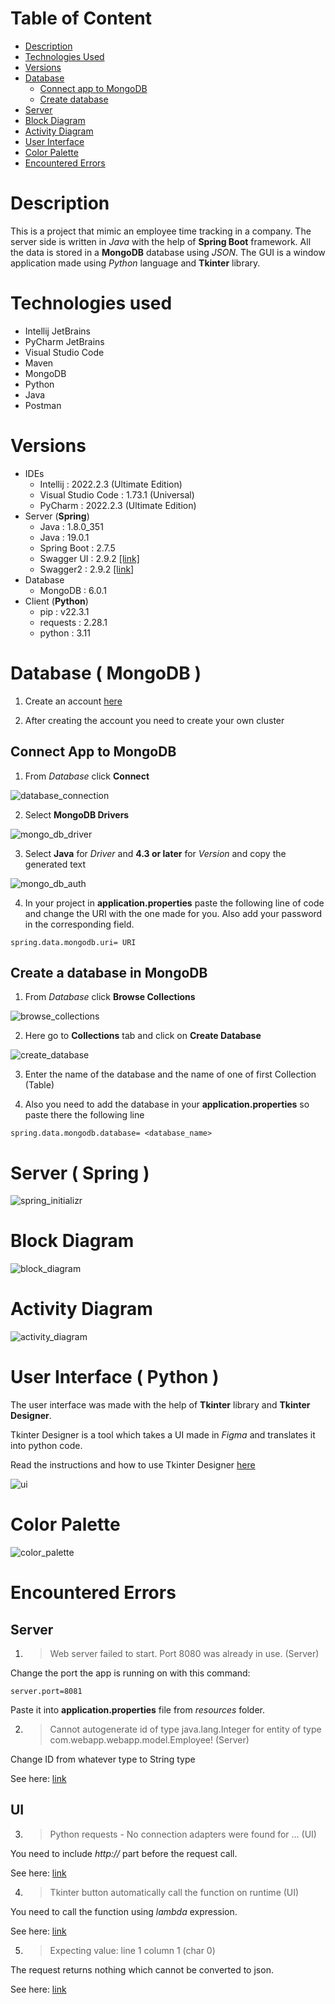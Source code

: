 # Table of Content

- [Description](#description)
- [Technologies Used](#technologies-used)
- [Versions](#versions)
- [Database](#database--mongodb)
  - [Connect app to MongoDB](#connect-app-to-mongodb)
  - [Create database](#create-a-database-in-mongodb)
- [Server](#server--spring)
- [Block Diagram](#block-diagram)
- [Activity Diagram](#activity-diagram)
- [User Interface](#user-interface--python)
- [Color Palette](#color-palette)
- [Encountered Errors](#encountered-errors)


# Description

This is a project that mimic an employee time tracking in a company. The server side is written in *Java* with the help of **Spring Boot** framework. All the data is stored in a **MongoDB** database using *JSON*. The GUI is a window application made using *Python* language and **Tkinter** library.

# Technologies used

- Intellij JetBrains
- PyCharm JetBrains
- Visual Studio Code
- Maven
- MongoDB
- Python
- Java
- Postman 

# Versions

- IDEs
  - Intellij : 2022.2.3 (Ultimate Edition)
  - Visual Studio Code : 1.73.1 (Universal)
  - PyCharm : 2022.2.3 (Ultimate Edition)
- Server (**Spring**)
  - Java : 1.8.0_351
  - Java : 19.0.1
  - Spring Boot : 2.7.5
  - Swagger UI : 2.9.2 [[link]](https://mvnrepository.com/artifact/io.springfox/springfox-swagger-ui/2.9.2)
  - Swagger2 : 2.9.2 [[link]](https://mvnrepository.com/artifact/io.springfox/springfox-swagger2/2.9.2)
- Database
  - MongoDB : 6.0.1
- Client (**Python**)
  - pip : v22.3.1
  - requests : 2.28.1
  - python : 3.11
  
# Database ( MongoDB )

1. Create an account [here](https://account.mongodb.com/account/login?n=%2Fv2%2F637b473ab187556c2fc555d9&nextHash=%23metrics%2FreplicaSet%2F637b481a780e9f6fd4236278%2Fexplorer%2Fwebapp%2Femployees%2Ffind)

2. After creating the account you need to create your own cluster

## Connect App to MongoDB

1. From *Database* click **Connect**

![database_connection](media/database_connect.png)

2.  Select **MongoDB Drivers**

![mongo_db_driver](media/mongo_db_drivers.png)

3. Select **Java** for *Driver* and **4.3 or later** for *Version* and copy the generated text

![mongo_db_auth](media/mongo_db_auth.png)

4. In your project in **application.properties** paste the following line of code and change the URI with the one made for you. Also add your password in the corresponding field.

```
spring.data.mongodb.uri= URI
```

## Create a database in MongoDB

1. From *Database* click **Browse Collections**

![browse_collections](media/mongo_db_browse_collections.png)

2. Here go to **Collections** tab and click on **Create Database**

![create_database](media/mongo_db_create_database.png)

3. Enter the name of the database and the name of one of first Collection (Table)

4. Also you need to add the database in your **application.properties** so paste there the following line

```
spring.data.mongodb.database= <database_name>
```

# Server ( Spring )

![spring_initializr](media/spring_initializr.png)

# Block Diagram

![block_diagram](media/block_diagram.svg)

# Activity Diagram

![activity_diagram](media/activity_diagram.svg)

# User Interface ( Python )

The user interface was made with the help of **Tkinter** library and **Tkinter Designer**.

Tkinter Designer is a tool which takes a UI made in *Figma* and translates it into python code. 

Read the instructions and how to use Tkinter Designer [here](https://github.com/ParthJadhav/Tkinter-Designer)

![ui](media/ui.png)

# Color Palette

![color_palette](media/color_palette.svg)

# Encountered Errors

## Server 

1. > Web server failed to start. Port 8080 was already in use. (Server)

Change the port the app is running on with this command:

```
server.port=8081
```

Paste it into **application.properties** file from *resources* folder.

2. > Cannot autogenerate id of type java.lang.Integer for entity of type com.webapp.webapp.model.Employee! (Server)

Change ID from whatever type to String type

See
here: [link](https://stackoverflow.com/questions/71351310/cannot-autogenerate-id-of-type-java-lang-long-for-entity-of-type-entity-mongod)


## UI

3. > Python requests - No connection adapters were found for ... (UI)

You need to include *http://* part before the request call.

See here: [link](https://stackoverflow.com/questions/15115328/python-requests-no-connection-adapters)

4. > Tkinter button automatically call the function on runtime (UI)

You need to call the function using *lambda* expression.

See here: [link](https://stackoverflow.com/questions/3704568/tkinter-button-command-activates-upon-running-program)

5. > Expecting value: line 1 column 1 (char 0)

The request returns nothing which cannot be converted to json.

See here: [link](https://stackoverflow.com/questions/16573332/jsondecodeerror-expecting-value-line-1-column-1-char-0)